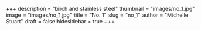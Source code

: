 +++
description = "birch and stainless steel"
thumbnail = "images/no_1.jpg"
image = "images/no_1.jpg"
title = "No. 1"
slug = "no_1"
author = "Michelle Stuart"
draft = false
hidesidebar = true
+++
